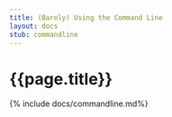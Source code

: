 ```yaml
---
title: (Barely) Using the Command Line
layout: docs 
stub: commandline
---
```

# {{page.title}}

{% include docs/commandline.md%}